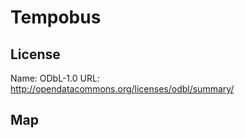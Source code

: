# Tempobus
    
## License

Name: ODbL-1.0
URL: http://opendatacommons.org/licenses/odbl/summary/

## Map

<WorldMap topic="Tempobus/vehicle_positions/#" />
